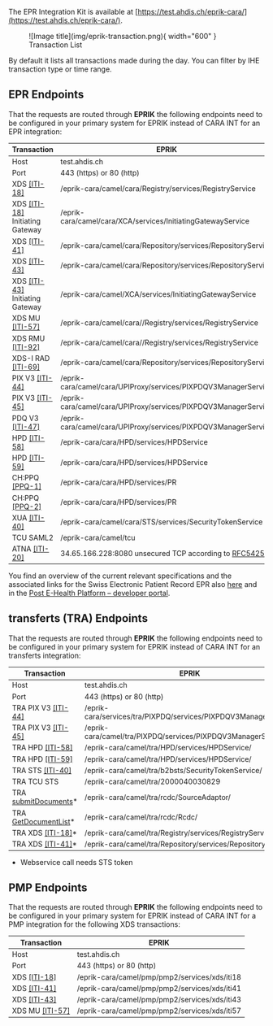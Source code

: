 The EPR Integration Kit is available at [https://test.ahdis.ch/eprik-cara/](https://test.ahdis.ch/eprik-cara/).

<figure markdown>
  ![Image title](img/eprik-transaction.png){ width="600" }
  <figcaption>Transaction List</figcaption>
</figure>
By default it lists all transactions made during the day. You can filter by IHE transaction type or time range.

## EPR Endpoints

That the requests are routed through **EPRIK** the following endpoints need to be configured in your primary system
for EPRIK instead of CARA INT for an EPR integration:


Transaction  | EPRIK          
------------ | -------------  
Host         | test.ahdis.ch  
Port         | 443 (https) or 80 (http)    
XDS [[ITI-18]](https://profiles.ihe.net/ITI/TF/Volume2/ITI-18.html)   |  /eprik-cara/camel/cara/Registry/services/RegistryService 
XDS [[ITI-18]](https://profiles.ihe.net/ITI/TF/Volume2/ITI-18.html) Initiating Gateway  |  /eprik-cara/camel/cara/XCA/services/InitiatingGatewayService  
XDS [[ITI-41]](https://profiles.ihe.net/ITI/TF/Volume2/ITI-41.html)   | /eprik-cara/camel/cara/Repository/services/RepositoryService
XDS [[ITI-43]](https://profiles.ihe.net/ITI/TF/Volume2/ITI-43.html)   | /eprik-cara/camel/cara/Repository/services/RepositoryService
XDS [[ITI-43]](https://profiles.ihe.net/ITI/TF/Volume2/ITI-43.html) Initiating Gateway  | /eprik-cara/camel/XCA/services/InitiatingGatewayService
XDS MU [[ITI-57]](https://profiles.ihe.net/ITI/TF/Volume2/ITI-57.html)   | /eprik-cara/camel/cara//Registry/services/RegistryService
XDS RMU [[ITI-92]](https://profiles.ihe.net/ITI/TF/Volume2/ITI-92.html)   | /eprik-cara/camel/cara//Registry/services/RegistryService
XDS-I RAD [[ITI-69]](https://www.ihe.net/uploadedFiles/Documents/Radiology/IHE_RAD_TF_Vol2.pdf)   | /eprik-cara/camel/cara/Repository/services/RepositoryService
PIX V3 [[ITI-44]](https://profiles.ihe.net/ITI/TF/Volume2/ITI-44.html)   | /eprik-cara/camel/cara/UPIProxy/services/PIXPDQV3ManagerService
PIX V3 [[ITI-45]](https://profiles.ihe.net/ITI/TF/Volume2/ITI-45.html)   | /eprik-cara/camel/cara/UPIProxy/services/PIXPDQV3ManagerService
PDQ V3 [[ITI-47]](https://profiles.ihe.net/ITI/TF/Volume2/ITI-47.html)   | /eprik-cara/camel/cara/UPIProxy/services/PIXPDQV3ManagerService
HPD [[ITI-58]](https://profiles.ihe.net/ITI/TF/Volume2/ITI-58.html)   | /eprik-cara/cara/HPD/services/HPDService
HPD [[ITI-59]](https://profiles.ihe.net/ITI/TF/Volume2/ITI-598.html)   | /eprik-cara/cara/HPD/services/HPDService
CH:PPQ [[PPQ-1]](https://www.bag.admin.ch/dam/bag/de/dokumente/nat-gesundheitsstrategien/strategie-ehealth/gesetzgebung-elektronisches-patientendossier/gesetze/ergaenzung_2.1_anhang_5_epdv_edi_ausgabe_4.pdf.download.pdf/EPDV-EDI_Anhang_5_E2.1_DE_Ausgabe_4.pdf)   |  /eprik-cara/cara/HPD/services/PR
CH:PPQ [[PPQ-2]](https://www.bag.admin.ch/dam/bag/de/dokumente/nat-gesundheitsstrategien/strategie-ehealth/gesetzgebung-elektronisches-patientendossier/gesetze/ergaenzung_2.1_anhang_5_epdv_edi_ausgabe_4.pdf.download.pdf/EPDV-EDI_Anhang_5_E2.1_DE_Ausgabe_4.pdf)   | /eprik-cara/cara/HPD/services/PR
XUA [[ITI-40]](https://www.bag.admin.ch/dam/bag/de/dokumente/nat-gesundheitsstrategien/strategie-ehealth/gesetzgebung-elektronisches-patientendossier/gesetze/anhang_5_ergaenzung_1_epdv_edi_ausgabe_4.pdf.download.pdf/EPDV-EDI_Anhang_5_E1_DE_Ausgabe_4.pdf)   | /eprik-cara/camel/cara/STS/services/SecurityTokenService
TCU SAML2 | /eprik-cara/camel/tcu
ATNA [[ITI-20]](https://profiles.ihe.net/ITI/TF/Volume2/ITI-20.html)   | 34.65.166.228:8080 unsecured TCP according to [RFC5425](https://www.rfc-editor.org/rfc/rfc5425)

You find an overview of the current relevant specifications and the associated links for the Swiss Electronic Patient Record EPR also [here](https://www.e-health-suisse.ch/en/technik-semantik/epr-projectathon/epr-programming-aids/relevant-specifications.html) and in the [Post E-Health Platform – developer portal](https://developer.post.ch/en/e-health).


## transferts (TRA) Endpoints

That the requests are routed through **EPRIK** the following endpoints need to be configured in your primary system
for EPRIK instead of CARA INT for an transferts integration:


Transaction  | EPRIK          
------------ | -------------  
Host         | test.ahdis.ch  
Port         | 443 (https) or 80 (http)    
TRA PIX V3 [[ITI-44]](https://profiles.ihe.net/ITI/TF/Volume2/ITI-44.html)   | /eprik-cara/services/tra/PIXPDQ/services/PIXPDQV3ManagerService
TRA PIX V3 [[ITI-45]](https://profiles.ihe.net/ITI/TF/Volume2/ITI-45.html)   | /eprik-cara/camel/tra/PIXPDQ/services/PIXPDQV3ManagerService
TRA HPD [[ITI-58]](https://profiles.ihe.net/ITI/TF/Volume2/ITI-58.html)   | /eprik-cara/camel/tra/HPD/services/HPDService/
TRA HPD [[ITI-59]](https://profiles.ihe.net/ITI/TF/Volume2/ITI-598.html)   | /eprik-cara/camel/tra/HPD/services/HPDService/
TRA STS [[ITI-40]](https://profiles.ihe.net/ITI/TF/Volume2/ITI-40.html)   |  /eprik-cara/camel/tra/b2bsts/SecurityTokenService/
TRA TCU STS | /eprik-cara/camel/tra/2000040030829
TRA [submitDocuments](transferts/wsdl/SourceAdaptorService.wsdl)* | /eprik-cara/camel/tra/rcdc/SourceAdaptor/
TRA [GetDocumentList](transferts/wsdl/RecipientCentricDocumentConsumer.wsdl)* | /eprik-cara/camel/tra/rcdc/Rcdc/
TRA XDS [[ITI-18]](https://profiles.ihe.net/ITI/TF/Volume2/ITI-18.html)*   |  /eprik-cara/camel/tra/Registry/services/RegistryService
TRA XDS [[ITI-41]](https://profiles.ihe.net/ITI/TF/Volume2/ITI-41.html)*   | /eprik-cara/camel/tra/Repository/services/RepositoryService

* Webservice call needs STS token


## PMP Endpoints

That the requests are routed through **EPRIK** the following endpoints need to be configured in your primary system
for EPRIK instead of CARA INT for a PMP integration for the following XDS transactions:


Transaction  | EPRIK          
------------ | -------------  
Host         | test.ahdis.ch  
Port         | 443 (https) or 80 (http)    
XDS [[ITI-18]](https://profiles.ihe.net/ITI/TF/Volume2/ITI-18.html)   | /eprik-cara/camel/pmp/pmp2/services/xds/iti18
XDS [[ITI-41]](https://profiles.ihe.net/ITI/TF/Volume2/ITI-41.html)   | /eprik-cara/camel/pmp/pmp2/services/xds/iti41
XDS [[ITI-43]](https://profiles.ihe.net/ITI/TF/Volume2/ITI-43.html)   | /eprik-cara/camel/pmp/pmp2/services/xds/iti43
XDS MU [[ITI-57]](https://profiles.ihe.net/ITI/TF/Volume2/ITI-57.html)   | /eprik-cara/camel/pmp/pmp2/services/xds/iti57
